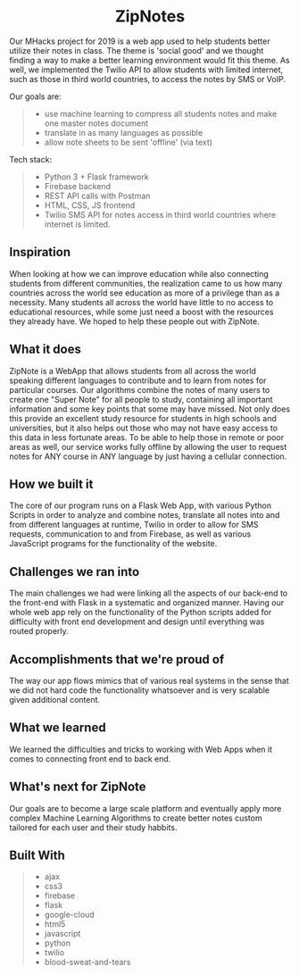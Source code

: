 # <center> ZipNotes </center>

Our MHacks project for 2019 is a web app used to help students better utilize their notes in class. The theme is 'social good' and we thought finding a way to make a better learning environment would fit this theme. As well, we implemented the Twilio API to allow students with limited internet, such as those in third world countries, to access the notes by SMS or VoIP.

Our goals are:

> -   use machine learning to compress all students notes and make one master notes document
> -   translate in as many languages as possible
> -   allow note sheets to be sent 'offline' (via text)

Tech stack:

> -   Python 3 + Flask framework
> -   Firebase backend
> -   REST API calls with Postman
> -   HTML, CSS, JS frontend
> -   Twilio SMS API for notes access in third world countries where internet is limited.


## Inspiration
When looking at how we can improve education while also connecting students from different communities, the realization came to us how many countries across the world see education as more of a privilege than as a necessity. Many students all across the world have little to no access to educational resources, while some just need a boost with the resources they already have. We hoped to help these people out with ZipNote.

## What it does
ZipNote is a WebApp that allows students from all across the world speaking different languages to contribute and to learn from notes for particular courses. Our algorithms combine the notes of many users to create one "Super Note" for all people to study, containing all important information and some key points that some may have missed. Not only does this provide an excellent study resource for students in high schools and universities, but it also helps out those who may not have easy access to this data in less fortunate areas. To be able to help those in remote or poor areas as well, our service works fully offline by allowing the user to request notes for ANY course in ANY language by just having a cellular connection.

## How we built it
The core of our program runs on a Flask Web App, with various Python Scripts in order to analyze and combine notes, translate all notes into and from different languages at runtime, Twilio in order to allow for SMS requests, communication to and from Firebase, as well as various JavaScript programs for the functionality of the website.

## Challenges we ran into
The main challenges we had were linking all the aspects of our back-end to the front-end with Flask in a systematic and organized manner. Having our whole web app rely on the functionality of the Python scripts added for difficulty with front end development and design until everything was routed properly.

## Accomplishments that we're proud of
The way our app flows mimics that of various real systems in the sense that we did not hard code the functionality whatsoever and is very scalable given additional content.

## What we learned
We learned the difficulties and tricks to working with Web Apps when it comes to connecting front end to back end.

## What's next for ZipNote
Our goals are to become a large scale platform and eventually apply more complex Machine Learning Algorithms to create better notes custom tailored for each user and their study habbits.

## Built With
> -   ajax
> -   css3
> -   firebase
> -   flask
> -   google-cloud
> -   html5
> -   javascript
> -   python
> -   twilio
> -   blood-sweat-and-tears
